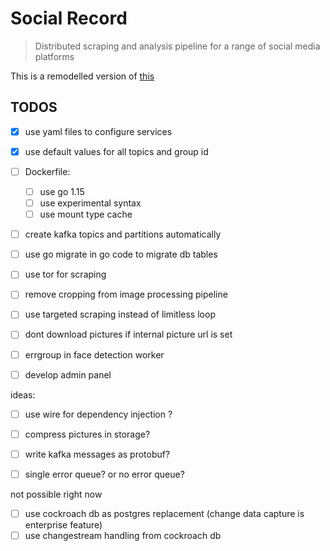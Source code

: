 # Social Record

> Distributed scraping and analysis pipeline for a range of social media platforms

This is a remodelled version of [this](https://github.com/codeuniversity/smag-mvp)

## TODOS

- [x] use yaml files to configure services
- [x] use default values for all topics and group id
- [ ] Dockerfile:
  - [ ] use go 1.15
  - [ ] use experimental syntax
  - [ ] use mount type cache
- [ ] create kafka topics and partitions automatically
- [ ] use go migrate in go code to migrate db tables
- [ ] use tor for scraping
- [ ] remove cropping from image processing pipeline
- [ ] use targeted scraping instead of limitless loop
- [ ] dont download pictures if internal picture url is set
- [ ] errgroup in face detection worker
- [ ] develop admin panel


ideas:

- [ ] use wire for dependency injection ?
- [ ] compress pictures in storage?
- [ ] write kafka messages as protobuf?
- [ ] single error queue? or no error queue?


not possible right now
- [ ] use cockroach db as postgres replacement (change data capture is enterprise feature)
- [ ] use changestream handling from cockroach db
